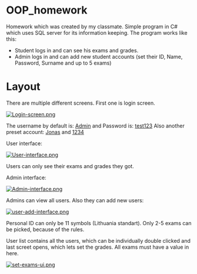 # OOP_homework
Homework which was created by my classmate.
Simple program in C# which uses SQL server for its information keeping. The program works like this:
* Student logs in and can see his exams and grades.
* Admin logs in and can add new student accounts (set their ID, Name, Password, Surname and up to 5 exams)

# Layout
There are multiple different screens. First one is login screen.

[![Login-screen.png](https://i.postimg.cc/8PgNDyRC/Login-screen.png)](https://postimg.cc/pyCgJJ1N)

The username by default is: <ins>Admin</ins> and Password is: <ins>test123</ins>
Also another preset account: <ins>Jonas</ins> and <ins>1234</ins>

User interface:

[![User-interface.png](https://i.postimg.cc/zB3XbVvX/User-interface.png)](https://postimg.cc/5YdMD98Z)

Users can only see their exams and grades they got.

Admin interface:

[![Admin-interface.png](https://i.postimg.cc/L41gNb44/Admin-interface.png)](https://postimg.cc/dDJ00nTg)

Admins can view all users. Also they can add new users:

[![user-add-interface.png](https://i.postimg.cc/wMgz5MTm/user-add-interface.png)](https://postimg.cc/MMPgqWB6)

Personal ID can only be 11 symbols (Lithuania standart). Only 2-5 exams can be picked, because of the rules.

User list contains all the users, which can be individually double clicked and last screet opens, which lets set the grades.
All exams must have a value in here.

[![set-exams-ui.png](https://i.postimg.cc/cCgRmx9d/set-exams-ui.png)](https://postimg.cc/T5x526vs)

